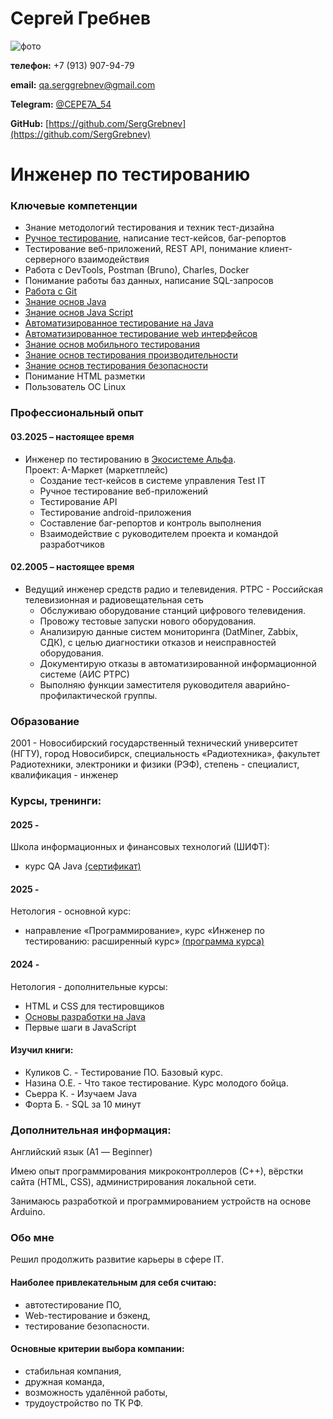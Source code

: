 # Сергей Гребнев

![фото](./img/serg.jpg)

**телефон:** +7 (913) 907-94-79

**email:** qa.serggrebnev@gmail.com

**Telegram:** [@CEPE7A_54](https://t.me/CEPE7A_54)

**GitHub:** [https://github.com/SergGrebnev](https://github.com/SergGrebnev)


# Инженер по тестированию


### Ключевые компетенции

- Знание методологий тестирования и техник тест-дизайна
- [Ручное тестирование](./img/certificate_01_manualWeb.pdf), написание тест-кейсов, баг-репортов
- Тестирование веб-приложений, REST API, понимание клиент-серверного взаимодействия
- Работа с DevTools, Postman (Bruno), Charles, Docker
- Понимание работы баз данных, написание SQL-запросов
- [Работа с Git](./img/certificate_02_Git.pdf)
- [Знание основ Java](./img/certificate_03_Java.pdf)
- [Знание основ Java Script](./img/certificate_05_JavaScript.pdf)
- [Автоматизированное тестирование на Java](./img/certificate_04_autoJava.pdf)
- [Автоматизированное тестирование web интерфейсов](./img/certificate_06_autoWeb.pdf)
- [Знание основ мобильного тестирования](./img/certificate_07_Mobile.pdf)
- [Знание основ тестирования производительности](./img/certificate_08_Load.pdf)
- [Знание основ тестирования безопасности](./img/certificate_09_Security.pdf)
- Понимание HTML разметки
- Пользователь ОС Linux



### Профессиональный опыт
#### 03.2025 – настоящее время
- Инженер по тестированию в [Экосистеме Альфа](https://salfa.ru/). \
 Проект: А-Маркет (маркетплейс)
    * Создание тест-кейсов в системе управления Test IT
    * Ручное тестирование веб-приложений
    * Тестирование API
    * Тестирование android-приложения
    * Составление баг-репортов и контроль выполнения
    * Взаимодействие с руководителем проекта и командой разработчиков

    
#### 02.2005 – настоящее время
- Ведущий инженер средств радио и телевидения. РТРС - Российская телевизионная и радиовещательная сеть
    * Обслуживаю оборудование станций цифрового телевидения.
    * Провожу тестовые запуски нового оборудования.
    * Анализирую данные систем мониторинга (DatMiner, Zabbix, СДК), с целью диагностики отказов и неисправностей оборудования.
    * Документирую отказы в автоматизированной информационной системе (АИС РТРС)
    * Выполняю функции заместителя руководителя аварийно-профилактической группы.

### Образование
2001 - Новосибирский государственный технический университет (НГТУ), город Новосибирск,
специальность «Радиотехника», факультет Радиотехники, электроники и физики (РЭФ), степень - специалист, квалификация - инженер


### Курсы, тренинги:

#### 2025 -
Школа информационных и финансовых технологий (ШИФТ):
- курс QA Java [(сертификат)](./img/certificate_SIFT.pdf)

#### 2025 - 
Нетология - основной курс:
- направление «Программирование», курс «Инженер по тестированию: расширенный курс» [(программа курса)](https://netology.ru/programs/qa#/result_2)  

#### 2024 - 
Нетология - дополнительные курсы:
- HTML и CSS для тестировщиков
- [Основы разработки на Java](https://netology.ru/programs/java-free)
- Первые шаги в JavaScript
  

#### Изучил книги:
- Куликов С. - Тестирование ПО. Базовый курс.
- Назина О.Е. - Что такое тестирование. Курс молодого бойца.
- Сьерра К. - Изучаем Java
- Форта Б. - SQL за 10 минут



### Дополнительная информация:
Английский язык (А1 — Beginner)

Имею опыт программирования микроконтроллеров (С++), вёрстки сайта (HTML, CSS), администрирования локальной сети.

Занимаюсь разработкой и программированием устройств на основе Arduino.


### Обо мне
Решил продолжить развитие карьеры в сфере IT.

#### Наиболее привлекательным для себя считаю:
- автотестирование ПО,
- Web-тестирование и бэкенд,
- тестирование безопасности.
  
#### Основные критерии выбора компании: 
- стабильная компания,
- дружная команда,
- возможность удалённой работы,
- трудоустройство по ТК РФ.

